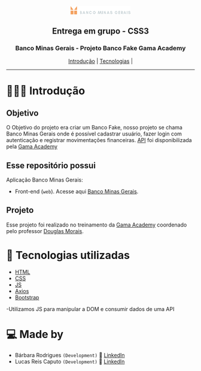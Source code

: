 <div align="center">
  <img width="160px" src="./assets/logo.svg"/>
  
  <h2> Entrega em grupo - CSS3</h2>
</div>

<div align="center">
  <h3>Banco Minas Gerais - Projeto Banco Fake Gama Academy</h3>
  <a href="#-Introduction">Introdução</a> |
  <a href="#-Technologies-used">Tecnologias</a> |
</div>

---

# 👨🏻‍💻 Introdução

## Objetivo

O Objetivo do projeto era criar um Banco Fake, nosso projeto se chama Banco Minas Gerais onde é possível cadastrar usuário, fazer login com autenticação e registrar movimentações financeiras. [API](https://accenture-java-desafio.herokuapp.com/swagger-ui.html#/usuario-resource/criarContaUsingPOST) foi disponibilizada pela [Gama Academy](https://www.gama.academy/) 


## Esse repositório possui

Aplicação Banco Minas Gerais:

- Front-end (`web`). Acesse aqui [Banco Minas Gerais](https://bancominasgerais2.netlify.app/login.html).


## Projeto

Esse projeto foi realizado no treinamento da [Gama Academy](https://www.gama.academy/) coordenado pelo professor [Douglas Morais](https://www.linkedin.com/in/douglasmoraisdev/).


# 🚀 Tecnologias utilizadas

- [HTML](https://developer.mozilla.org/pt-BR/docs/Web/HTML)
- [CSS](https://www.w3schools.com/css/)
- [JS](https://developer.mozilla.org/pt-BR/docs/Web/JavaScript)
- [Axios](https://www.npmjs.com/package/axios)
- [Bootstrap](https://getbootstrap.com/docs/4.1/getting-started/introduction/)

-Utilizamos JS para manipular a DOM e consumir dados de uma API 



# 💻 Made by

- Bárbara Rodrigues `(Development)` 🚀 [LinkedIn](https://www.linkedin.com/in/b%C3%A1rbara-rodrigues-49924697/)
- Lucas Reis Caputo `(Development)` 🤘 [LinkedIn](https://www.linkedin.com/in/lucascaputo/)
